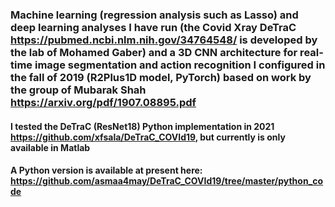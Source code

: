 ### Machine learning (regression analysis such as Lasso) and deep learning analyses I have run (the Covid Xray DeTraC https://pubmed.ncbi.nlm.nih.gov/34764548/ is developed by the lab of Mohamed Gaber) and a 3D CNN architecture for real-time image segmentation and action recognition I configured in the fall of 2019 (R2Plus1D model, PyTorch) based on work by the group of Mubarak Shah https://arxiv.org/pdf/1907.08895.pdf

#### I tested the DeTraC (ResNet18) Python implementation in 2021 https://github.com/xfsala/DeTraC_COVId19, but currently is only available in Matlab 
#### A Python version is available at present here: https://github.com/asmaa4may/DeTraC_COVId19/tree/master/python_code
 
